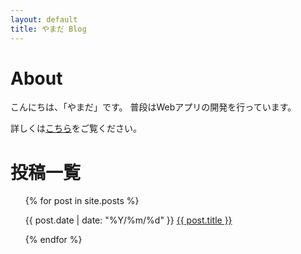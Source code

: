 ```yaml
---
layout: default
title: やまだ Blog
---
```

# About
こんにちは、「やまだ」です。
普段はWebアプリの開発を行っています。

詳しくは<a href="{{ site.baseurl }}{{ site.posts[0].url }}">こちら</a>をご覧ください。

# 投稿一覧

<ul>
  {% for post in site.posts %}
    <p>
      {{ post.date | date: "%Y/%m/%d" }} <a href="{{ site.baseurl }}{{ post.url }}">{{ post.title }}</a>
    </p>
  {% endfor %}
</ul>
